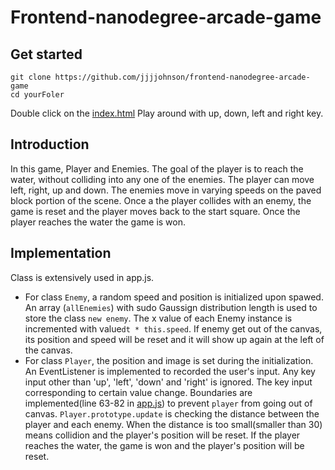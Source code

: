 Frontend-nanodegree-arcade-game
===============================
## Get started

```
git clone https://github.com/jjjjohnson/frontend-nanodegree-arcade-game
cd yourFoler
```
Double click on the [index.html](index.html)
Play around with up, down, left and right key.
## Introduction
In this game, Player and Enemies. The goal of the player is to reach the water, without colliding into any one of the enemies. The player can move left, right, up and down. The enemies move in varying speeds on the paved block portion of the scene. Once a the player collides with an enemy, the game is reset and the player moves back to the start square. Once the player reaches the water the game is won.
## Implementation
Class is extensively used in app.js. 

- For class `Enemy`, a random speed and position is initialized upon spawed. An array (`allEnemies`) with sudo Gaussign distribution length is used to store the class `new enemy`. The x value of each Enemy instance is incremented with  value`dt * this.speed`. If enemy get out of the canvas, its position and speed will be reset and it will show up again at the left of the canvas. 
- For class `Player`, the position and image is set during the initialization. An EventListener is implemented to recorded the user's input. Any key input other than 'up', 'left', 'down' and 'right' is ignored. The key input corresponding to certain value change. Boundaries are implemented(line 63-82 in [app.js](js/app.js)) to prevent `player` from going out of canvas. `Player.prototype.update` is checking the distance between the player and each enemy. When the distance is too small(smaller than 30) means collidion and the player's position will be reset. If the player reaches the water, the game is won and the player's position will be reset.